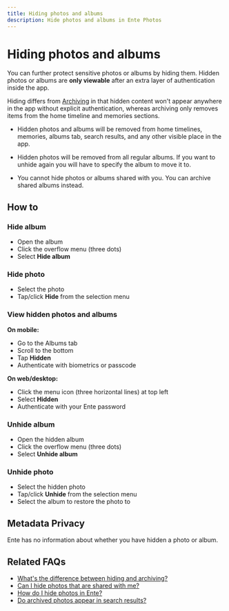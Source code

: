 ```yaml
---
title: Hiding photos and albums
description: Hide photos and albums in Ente Photos
---
```


# Hiding photos and albums

You can further protect sensitive photos or albums by hiding them. Hidden photos or albums are **only viewable** after an extra layer of authentication inside the app.

Hiding differs from [Archiving](./archive) in that hidden content won't appear anywhere in the app without explicit authentication, whereas archiving only removes items from the home timeline and memories sections.

- Hidden photos and albums will be removed from home timelines, memories, albums
  tab, search results, and any other visible place in the app.

- Hidden photos will be removed from all regular albums. If you want to unhide
  again you will have to specify the album to move it to.

- You cannot hide photos or albums shared with you. You can archive shared
  albums instead.

## How to

### Hide album

- Open the album
- Click the overflow menu (three dots)
- Select **Hide album**

### Hide photo

- Select the photo
- Tap/click **Hide** from the selection menu

### View hidden photos and albums

**On mobile:**

- Go to the Albums tab
- Scroll to the bottom
- Tap **Hidden**
- Authenticate with biometrics or passcode

**On web/desktop:**

- Click the menu icon (three horizontal lines) at top left
- Select **Hidden**
- Authenticate with your Ente password

### Unhide album

- Open the hidden album
- Click the overflow menu (three dots)
- Select **Unhide album**

### Unhide photo

- Select the hidden photo
- Tap/click **Unhide** from the selection menu
- Select the album to restore the photo to

## Metadata Privacy

Ente has no information about whether you have hidden a photo or album.

## Related FAQs

- [What's the difference between hiding and archiving?](/photos/faq/albums-and-organization#difference)
- [Can I hide photos that are shared with me?](/photos/faq/albums-and-organization#hide-shared)
- [How do I hide photos in Ente?](/photos/faq/albums-and-organization#how-to-hide)
- [Do archived photos appear in search results?](/photos/faq/albums-and-organization#archive-search)
